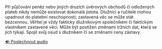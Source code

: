 
Při půjčování peněz nebo jiných druzích úvěrových obchodů či odložených plateb nikdy nemůže existovat dokonalá jistota. Dlužníci a ručitelé mohou upadnout do platební neschopnosti; zastavená věc se může stát bezcennou. Věřitel je vždy fakticky dlužníkovým společníkem či faktickým vlastníkem zastavené věci. Může být postižen změnami tržních dat, která se jich týkají. Spojil svůj osud s dlužníkem či se změnami ceny zástavy.

[🔊 Poslechnout audio](/data/7-paragraphs/audio/chapter_96/para_006-Pi-pjovn-penz-nebo-jinch-druzch-vrovch.mp3)
